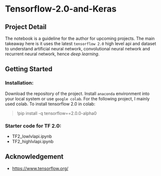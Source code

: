 # Tensorflow-2.0-and-Keras

## Project Detail

The notebook is a guideline for the author for upcoming projects. The main takeaway here is it uses the latest `tensorflow 2.0` high level api and dataset to understand artificial neural network, convolutional neural network and recurrent neural network, hence *deep learning*.  

## Getting Started

### Installation:

Download the repository of the project. Install `anaconda` environment into your local system or use `google colab`. For the following project, I mainly used colab. To install tensorflow 2.0 in colab: 

> !pip install -q tensorflow==2.0.0-alpha0

### Starter code for TF 2.0:

- TF2_lowlvlapi.ipynb
- TF2_highlvlapi.ipynb

## Acknowledgement

* https://www.tensorflow.org/
